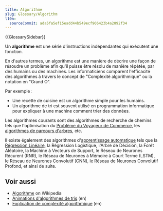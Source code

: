 ```yaml
---
title: Algorithme
slug: Glossary/Algorithm
l10n:
  sourceCommit: ada5fa5ef15eadd44b549ecf906423b4a2092f34
---
```


{{GlossarySidebar}}

Un **algorithme** est une série d'instructions indépendantes qui exécutent une fonction.

En d'autres termes, un algorithme est une manière de décrire une façon de résoudre un problème afin qu'il puisse être résolu de manière répétée, par des humains ou des machines. Les informaticiens comparent l'efficacité des algorithmes à travers le concept de "Complexité algorithmique" ou la notation en "Grand O".

Par exemple :

- Une recette de cuisine est un algorithme simple pour les humains.
- Un algorithme de tri est souvent utilisé en programmation informatique pour expliquer à une machine comment trier des données.

Les algorithmes courants sont des algorithmes de recherche de chemins tels que l'optimisation du [Problème du Voyageur de Commerce](https://fr.wikipedia.org/wiki/Probl%C3%A8me_du_voyageur_de_commerce), les [algorithmes de parcours d'arbres](https://fr.wikipedia.org/wiki/Parcours_d%27arbre), etc.

Il existe également des algorithmes d'[apprentissage automatique](https://fr.wikipedia.org/wiki/Apprentissage_automatique) tels que la [Régression Linéaire](<https://fr.wikipedia.org/wiki/R%C3%A9gression_(statistiques)>), la Régression Logistique, l'Arbre de Décision, la Forêt Aléatoire, la Machine à Vecteurs de Support, le Réseau de Neurones Récurent (RNR), le Réseau de Neurones à Mémoire à Court Terme (LSTM), le Réseau de Neurones Convolutif (CNN), le Réseau de Neurones Convolutif Profond, et ainsi de suite.

## Voir aussi

- [Algorithme](https://fr.wikipedia.org/wiki/Algorithme) on Wikipedia
- [Animations d'algorithmes de tris](https://www.toptal.com/developers/sorting-algorithms) (en)
- [Explication de complexité algorithmique](https://www.bigocheatsheet.com/) (en)
